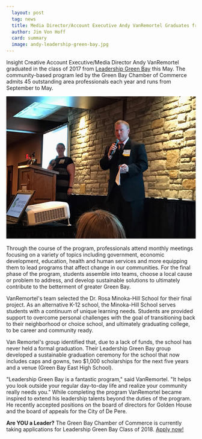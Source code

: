 ```yaml
---
  layout: post
  tag: news
  title: Media Director/Account Executive Andy VanRemortel Graduates from Leadership Green Bay
  author: Jim Von Hoff
  card: summary
  image: andy-leadership-green-bay.jpg
---
```

Insight Creative Account Executive/Media Director Andy VanRemortel graduated in the class of 2017 from [Leadership Green Bay](http://www.greatergbc.org/programs/leadership/leadership-green-bay) this May. The community-based program led by the Green Bay Chamber of Commerce admits 45 outstanding area professionals each year and runs from September to May.

![Andy VanRemortel at Leadership Green Bay](/img/andy-leadership-green-bay.jpg)

Through the course of the program, professionals attend monthly meetings focusing on a variety of topics including government, economic development, education, health and human services and more equipping them to lead programs that affect change in our communities. For the final phase of the program, students assemble into teams, choose a local cause or problem to address, and develop sustainable solutions to ultimately contribute to the betterment of greater Green Bay.

VanRemortel's team selected the Dr. Rosa Minoka-Hill School for their final project. As an alternative K-12 school, the Minoka-Hill School serves students with a continuum of unique learning needs. Students are provided support to overcome personal challenges with the goal of transitioning back to their neighborhood or choice school, and ultimately graduating college, to be career and community ready.

Van Remortel's group identified that, due to a lack of funds, the school has never held a formal graduation. Their Leadership Green Bay group developed a sustainable graduation ceremony for the school that now includes caps and gowns, two $1,000 scholarships for the next five years and a venue (Green Bay East High School).

"Leadership Green Bay is a fantastic program," said VanRemortel. "It helps you look outside your regular day-to-day life and realize your community really needs you." While completing the program VanRemortel became inspired to extend his leadership talents beyond the duties of the program. He recently accepted positions on the board of directors for Golden House and the board of appeals for the City of De Pere.

**Are YOU a Leader?**
The Green Bay Chamber of Commerce is currently taking applications for Leadership Green Bay Class of 2018. [Apply now!](http://www.greatergbc.org/media/428896/lgb%20app%20class%20of%202018.pdf)
